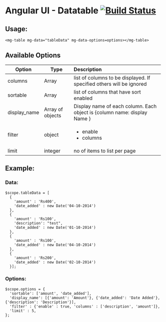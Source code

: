 Angular UI  - Datatable [![Build Status](https://travis-ci.org/Ema93sh/datatable.svg?branch=master)](https://travis-ci.org/Ema93sh/datatable)
=========================

## Usage:

```
<mg-table mg-data="tableData" mg-data-options=options></mg-table>
```

## Available Options

| Option | Type | Description |
|--------|------|:-------------|
|columns| Array | list of columns to be displayed. If specified others will be ignored|
|sortable| Array | list of columns that have sort enabled |
|display_name| Array of objects| Display name of each column. Each object is {column name: display Name } |
|filter| object | <ul> <li>enable</li> <li>columns</li></ul> |
|limit| integer | no of items to list per page |

## Example:

### Data: ###
```
$scope.tableData = [
  {
    'amount' : 'Rs400',
    'date_added' : new Date('04-10-2014')
  },
  {
    'amount' : 'Rs100',
    'description': "test",
    'date_added' : new Date('01-10-2014')
  },
  {
    'amount' : 'Rs100',
    'date_added' : new Date('04-10-2014')
  },
  {
    'amount' : 'Rs200',
    'date_added' : new Date('02-10-2014')
  }];
```  

### Options: ###
```
$scope.options = {
  'sortable': ['amount', 'date_added'],
  'display_name': [{'amount': 'Amount'}, {'date_added': 'Date Added'}, {'description': 'Description'}],
  'filter' : {'enable' : true, 'columns' : ['description', 'amount']},
  'limit' : 5,
};
```
